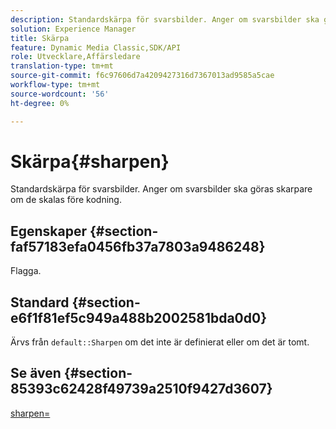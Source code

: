 ```yaml
---
description: Standardskärpa för svarsbilder. Anger om svarsbilder ska göras skarpare om de skalas före kodning.
solution: Experience Manager
title: Skärpa
feature: Dynamic Media Classic,SDK/API
role: Utvecklare,Affärsledare
translation-type: tm+mt
source-git-commit: f6c97606d7a4209427316d7367013ad9585a5cae
workflow-type: tm+mt
source-wordcount: '56'
ht-degree: 0%

---
```



# Skärpa{#sharpen}

Standardskärpa för svarsbilder. Anger om svarsbilder ska göras skarpare om de skalas före kodning.

## Egenskaper {#section-faf57183efa0456fb37a7803a9486248}

Flagga.

## Standard {#section-e6f1f81ef5c949a488b2002581bda0d0}

Ärvs från `default::Sharpen` om det inte är definierat eller om det är tomt.

## Se även {#section-85393c62428f49739a2510f9427d3607}

[sharpen=](../../../../../ir-api/http-protocol/image-rendering-api-ref/c-ir-http-protocol-ref/c-ir-http-protocol-command-reference/r-ir-http-sharpen.md#reference-13034d22d176483cb99ccafc2a4f6a6e)
